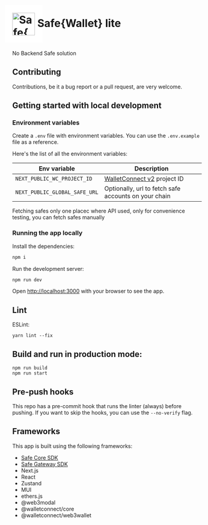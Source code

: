 # <img src="https://uxwing.com/wp-content/themes/uxwing/download/hand-gestures/good-icon.png" height="60" valign="middle" alt="Safe{Wallet} lite" style="background: #fff; padding: 20px; margin: 0 -20px" /> Safe{Wallet} lite

No Backend Safe solution

## Contributing

Contributions, be it a bug report or a pull request, are very welcome.

## Getting started with local development

### Environment variables

Create a `.env` file with environment variables. You can use the `.env.example` file as a reference.

Here's the list of all the environment variables:

| Env variable                  | Description                                                                   |
| ----------------------------- | ----------------------------------------------------------------------------- |
| `NEXT_PUBLIC_WC_PROJECT_ID`   | [WalletConnect v2](https://docs.walletconnect.com/2.0/cloud/relay) project ID |
| `NEXT_PUBLIC_GLOBAL_SAFE_URL` | Optionally, url to fetch safe accounts on your chain                          |

Fetching safes only one placec where API used, only for convenience testing, you can fetch safes manually

### Running the app locally

Install the dependencies:

```bash
npm i
```

Run the development server:

```bash
npm run dev
```

Open [http://localhost:3000](http://localhost:3000) with your browser to see the app.

## Lint

ESLint:

```
yarn lint --fix
```

## Build and run in production mode:

```
npm run build
npm run start
```

## Pre-push hooks

This repo has a pre-commit hook that runs the linter (always)
before pushing. If you want to skip the hooks, you can use the `--no-verify` flag.

## Frameworks

This app is built using the following frameworks:

- [Safe Core SDK](https://github.com/safe-global/safe-core-sdk)
- [Safe Gateway SDK](https://github.com/safe-global/safe-gateway-typescript-sdk)
- Next.js
- React
- Zustand
- MUI
- ethers.js
- @web3modal
- @walletconnect/core
- @walletconnect/web3wallet
